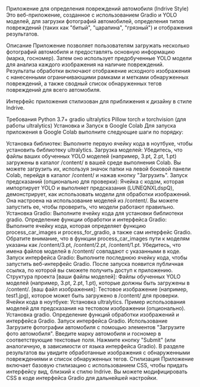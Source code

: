 Приложение для определения повреждений автомобиля (Indrive Style)
Это веб-приложение, созданное с использованием Gradio и YOLO моделей, для загрузки фотографий автомобилей, определения типов повреждений (таких как "битый", "царапина", "грязный") и отображения результатов.

Описание
Приложение позволяет пользователям загружать несколько фотографий автомобиля и предоставлять основную информацию (марка, госномер). Затем оно использует предобученные YOLO модели для анализа каждого изображения на наличие повреждений. Результаты обработки включают отображение исходного изображения с нанесенными ограничивающими рамками и метками обнаруженных повреждений, а также сводный список обнаруженных тегов повреждений для всего автомобиля.

Интерфейс приложения стилизован для приближения к дизайну в стиле Indrive.

Требования
Python 3.7+
gradio
ultralytics
Pillow
torch и torchvision (для работы ultralytics)
Установка и Запуск в Google Colab
Для запуска приложения в Google Colab выполните следующие шаги по порядку:

Установка библиотек: Выполните первую ячейку кода в ноутбуке, чтобы установить библиотеку ultralytics.
Загрузка моделей: Убедитесь, что файлы ваших обученных YOLO моделей (например, 3.pt, 2.pt, 1.pt) загружены в каталог /content/ в вашей среде выполнения Colab. Вы можете загрузить их, используя значок папки на левой боковой панели Colab, перейдя в каталог /content/ и нажав кнопку "Загрузить".
Запуск предсказаний (опционально для проверки): Ячейка с кодом, которая импортирует YOLO и выполняет предсказания (LUNEQNXLdspQ), демонстрирует, как использовать модели для обработки изображений. Она настроена на использование моделей из /content/. Вы можете запустить ее, чтобы проверить, что модели работают правильно.
Установка Gradio: Выполните ячейку кода для установки библиотеки gradio.
Определение функции обработки и интерфейса Gradio: Выполните ячейку кода, которая определяет функцию process_car_images и process_for_gradio, а также сам интерфейс Gradio. Обратите внимание, что в функции process_car_images пути к моделям указаны как /content/3.pt, /content/2.pt, /content/1.pt. Убедитесь, что имена файлов моделей в /content/ совпадают с указанными в коде.
Запуск интерфейса Gradio: Выполните последнюю ячейку кода, чтобы запустить веб-интерфейс Gradio. После запуска появится публичная ссылка, по которой вы сможете получить доступ к приложению.
Структура проекта
[ваши файлы моделей]: Файлы обученных YOLO моделей (например, 3.pt, 2.pt, 1.pt), которые должны быть загружены в /content/.
[ваш файл изображения]: Тестовое изображение (например, test1.jpg), которое может быть загружено в /content/ для проверки.
Ячейки кода в ноутбуке:
Установка ultralytics.
Пример использования моделей для предсказания на тестовом изображении (опционально).
Установка gradio.
Определение функций обработки изображений и интерфейса Gradio.
Запуск интерфейса Gradio.
Использование
Загрузите фотографии автомобиля с помощью элементов "Загрузите фото автомобиля".
Введите марку автомобиля и госномер в соответствующие текстовые поля.
Нажмите кнопку "Submit" (или аналогичную, в зависимости от языка интерфейса Gradio).
В разделе результатов вы увидите обработанные изображения с обнаруженными повреждениями и список обнаруженных тегов.
Стилизация
Приложение включает базовую стилизацию с использованием CSS, чтобы придать интерфейсу вид, близкий к стилю Indrive. Вы можете модифицировать CSS в коде интерфейса Gradio для дальнейшей настройки.
